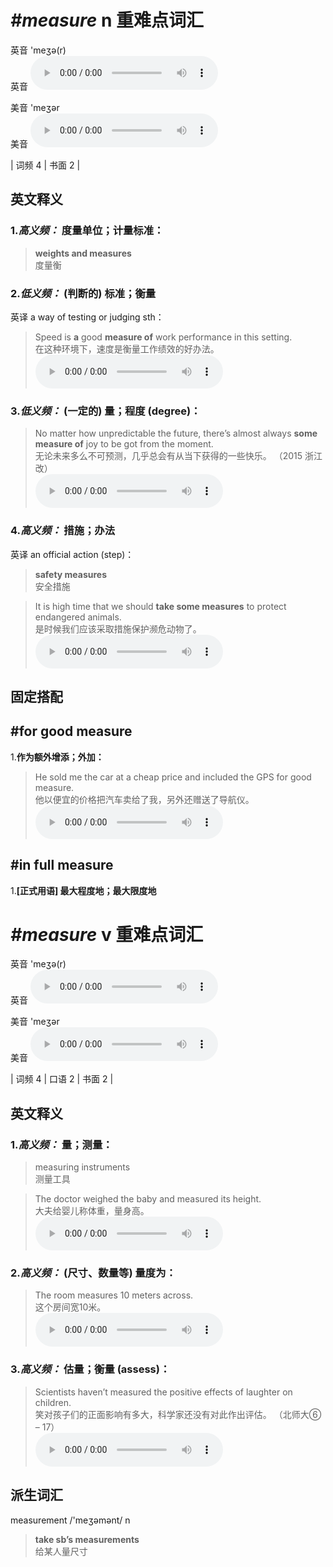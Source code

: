 # ***\#measure*** n  重难点词汇
英音 'meʒə(r)  
英音
<audio src="./media/measure-B.aac" controls="controls"></audio>

美音 'meʒər  
美音
<audio src="./media/measure.aac" controls="controls"></audio>



| 词频 4 | 书面 2 |  

英文释义
---
### 1.*高义频：* **度量单位；计量标准：**  

 > **weights and measures**   
 > 度量衡    

### 2.*低义频：* **(判断的) 标准；衡量**  
英译 a way of testing or judging sth：

 > Speed is **a** good **measure of** work performance in this setting.   
 > 在这种环境下，速度是衡量工作绩效的好办法。    
<audio src="./media/measure-1.aac" controls="controls"></audio>

### 3.*低义频：* **(一定的) 量；程度 (degree)：**  

 > No matter how unpredictable the future, there’s almost always **some measure of** joy to be got from the moment.  
 > 无论未来多么不可预测，几乎总会有从当下获得的一些快乐。  （2015 浙江改）  
<audio src="./media/measure50.aac" controls="controls"></audio>

### 4.*高义频：* **措施；办法**  
英译 an official action (step)：

 > **safety measures**  
 > 安全措施    

 > It is high time that we should **take some measures** to protect endangered animals.  
 > 是时候我们应该采取措施保护濒危动物了。    
<audio src="./media/measure-517_AAC.aac" controls="controls"></audio>


固定搭配
---
## \#for good measure
1.**作为额外增添；外加：**  

 > He sold me the car at a cheap price and included the GPS for good measure.  
 > 他以便宜的价格把汽车卖给了我，另外还赠送了导航仪。    
<audio src="./media/He sold me the car at a cheap price and included the GPS2_AAC.aac" controls="controls"></audio>

## \#in full measure
1.**[正式用语] 最大程度地；最大限度地**  


# ***\#measure*** v  重难点词汇
英音 'meʒə(r)  
英音
<audio src="./media/measure-B.aac" controls="controls"></audio>

美音 'meʒər  
美音
<audio src="./media/measure.aac" controls="controls"></audio>



| 词频 4 | 口语 2 | 书面 2 |  

英文释义
---
### 1.*高义频：* **量；测量：**  

 > measuring instruments   
 > 测量工具    

 > The doctor weighed the baby and measured its height.   
 > 大夫给婴儿称体重，量身高。    
<audio src="./media/measure-3.aac" controls="controls"></audio>

### 2.*高义频：* **(尺寸、数量等) 量度为：**  

 > The room measures 10 meters across.   
 > 这个房间宽10米。    
<audio src="./media/measure-5.aac" controls="controls"></audio>

### 3.*高义频：* **估量；衡量 (assess)：**  

 > Scientists haven’t measured the positive effects of laughter on children.   
 > 笑对孩子们的正面影响有多大，科学家还没有对此作出评估。  （北师大⑥ – 17）  
<audio src="./media/measure-4.aac" controls="controls"></audio>


派生词汇
---
measurement /'meʒəmənt/ n   
 > **take sb’s measurements**  
 > 给某人量尺寸    



